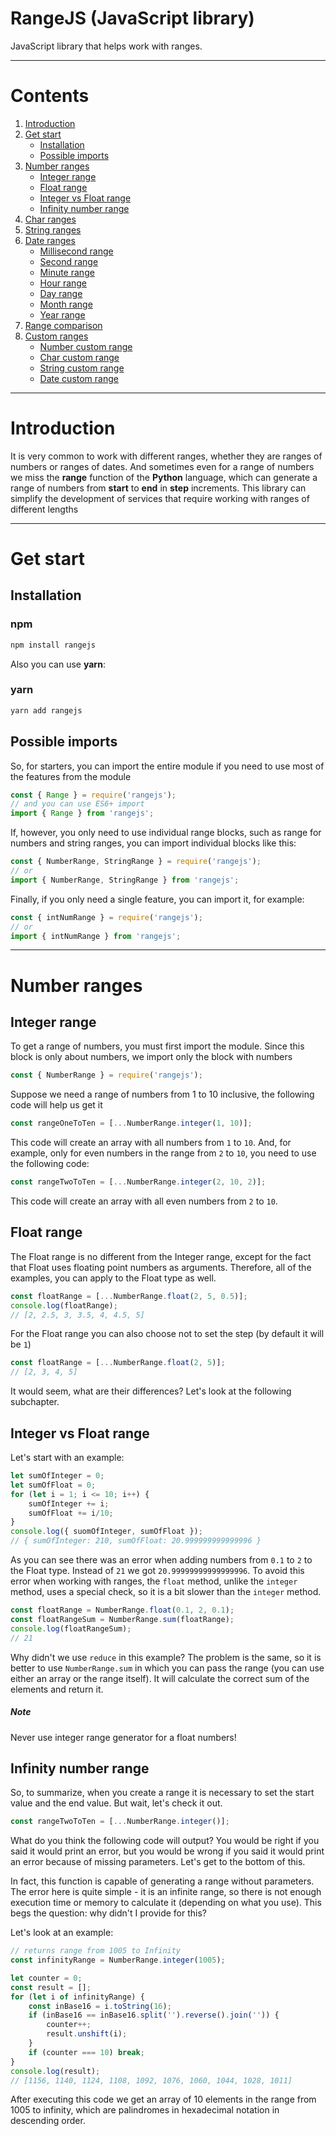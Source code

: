 # RangeJS (JavaScript library)
JavaScript library that helps work with ranges.
____
# Contents
1. [Introduction](#introduction)
2. [Get start](#get-start)
    * [Installation](#installation)
    * [Possible imports](#possible-imports)
3. [Number ranges](#number-ranges)
    * [Integer range](#integer-range)
    * [Float range](#float-range)
    * [Integer vs Float range](#integer-vs-float-range)
    * [Infinity number range](#infinity-number-range)
4. [Char ranges](#char-ranges)
5. [String ranges](#string-ranges)
6. [Date ranges](#date-ranges)
    * [Millisecond range](#millisecond-range)
    * [Second range](#second-range)
    * [Minute range](#minute-range)
    * [Hour range](#hour-range)
    * [Day range](#day-range)
    * [Month range](#month-range)
    * [Year range](#year-range)
7. [Range сomparison](#range-comparsion)
8. [Custom ranges](#custom-ranges)
    * [Number custom range](#number-custom-range)
    * [Char custom range](#char-custom-range)
    * [String custom range](#string-custom-range)
    * [Date custom range](#date-custom-range)
____
# Introduction
It is very common to work with different ranges, whether they are ranges of numbers or ranges of dates. And sometimes even for a range of numbers we miss the **range** function of the **Python** language, which can generate a range of numbers from **start** to **end** in **step** increments.
This library can simplify the development of services that require working with ranges of different lengths
____
# Get start
## Installation
### npm
```sh
npm install rangejs
```
Also you can use **yarn**:
### yarn
```sh
yarn add rangejs
```
## Possible imports
So, for starters, you can import the entire module if you need to use most of the features from the module
```js
const { Range } = require('rangejs');
// and you can use ES6+ import
import { Range } from 'rangejs';
```
If, however, you only need to use individual range blocks, such as range for numbers and string ranges, you can import individual blocks like this:
```js
const { NumberRange, StringRange } = require('rangejs');
// or
import { NumberRange, StringRange } from 'rangejs';
```
Finally, if you only need a single feature, you can import it, for example:
```js
const { intNumRange } = require('rangejs');
// or
import { intNumRange } from 'rangejs';
```
____
# Number ranges
## Integer range
To get a range of numbers, you must first import the module. Since this block is only about numbers, we import only the block with numbers
```js
const { NumberRange } = require('rangejs');
```
Suppose we need a range of numbers from 1 to 10 inclusive, the following code will help us get it
```js
const rangeOneToTen = [...NumberRange.integer(1, 10)];
```
This code will create an array with all numbers from `1` to `10`.
And, for example, only for even numbers in the range from `2` to `10`, you need to use the following code:
```js
const rangeTwoToTen = [...NumberRange.integer(2, 10, 2)];
```
This code will create an array with all even numbers from `2` to `10`.

## Float range
The Float range is no different from the Integer range, except for the fact that Float uses floating point numbers as arguments. Therefore, all of the examples, you can apply to the Float type as well.
```js
const floatRange = [...NumberRange.float(2, 5, 0.5)];
console.log(floatRange);
// [2, 2.5, 3, 3.5, 4, 4.5, 5]
```
For the Float range you can also choose not to set the step (by default it will be `1`)
```js
const floatRange = [...NumberRange.float(2, 5)];
// [2, 3, 4, 5]
```
It would seem, what are their differences? Let's look at the following subchapter.
## Integer vs Float range
Let's start with an example:
```js
let sumOfInteger = 0;
let sumOfFloat = 0;
for (let i = 1; i <= 10; i++) {
    sumOfInteger += i;
    sumOfFloat += i/10;
}
console.log({ suomOfInteger, sumOfFloat });
// { sumOfInteger: 210, sumOfFloat: 20.999999999999996 }
```
As you can see there was an error when adding numbers from `0.1` to `2` to the Float type. Instead of `21` we got `20.99999999999999996`.
To avoid this error when working with ranges, the `float` method, unlike the `integer` method, uses a special check, so it is a bit slower than the `integer` method.
```js
const floatRange = NumberRange.float(0.1, 2, 0.1);
const floatRangeSum = NumberRange.sum(floatRange);
console.log(floatRangeSum);
// 21
```
Why didn't we use `reduce` in this example? The problem is the same, so it is better to use `NumberRange.sum` in which you can pass the range (you can use either an array or the range itself). It will calculate the correct sum of the elements and return it.
##### Note
Never use integer range generator for a float numbers!

## Infinity number range
So, to summarize, when you create a range it is necessary to set the start value and the end value. But wait, let's check it out.
```js
const rangeTwoToTen = [...NumberRange.integer()];
```
What do you think the following code will output? You would be right if you said it would print an error, but you would be wrong if you said it would print an error because of missing parameters. Let's get to the bottom of this.

In fact, this function is capable of generating a range without parameters. The error here is quite simple - it is an infinite range, so there is not enough execution time or memory to calculate it (depending on what you use). This begs the question: why didn't I provide for this?

Let's look at an example:
```js
// returns range from 1005 to Infinity
const infinityRange = NumberRange.integer(1005);

let counter = 0;
const result = [];
for (let i of infinityRange) {
    const inBase16 = i.toString(16);
    if (inBase16 == inBase16.split('').reverse().join('')) {
        counter++;
        result.unshift(i);
    }
    if (counter === 10) break;
}
console.log(result);
// [1156, 1140, 1124, 1108, 1092, 1076, 1060, 1044, 1028, 1011]
```
After executing this code we get an array of 10 elements in the range from 1005 to infinity, which are palindromes in hexadecimal notation in descending order.
